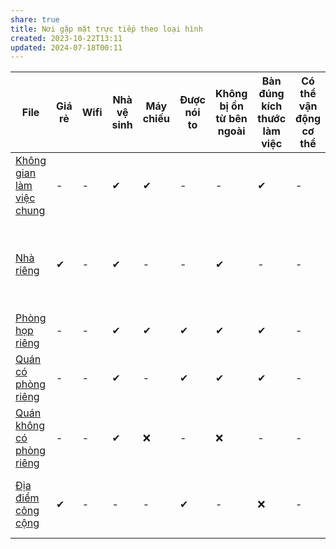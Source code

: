 ```yaml
---
share: true
title: Nơi gặp mặt trực tiếp theo loại hình
created: 2023-10-22T13:11
updated: 2024-07-18T00:11
---
```


| File                                                                                                                                    | Giá rẻ | Wifi | Nhà vệ sinh | Máy chiếu | Được nói to | Không bị ồn từ bên ngoài | Bàn đúng kích thước làm việc | Có thể vận động cơ thể | Nước ngon            | Gần trung tâm | Ở lại tới 23h               | Không gian tạo cảm hứng | Có loa mic |
| --------------------------------------------------------------------------------------------------------------------------------------- | ------ | ---- | ----------- | --------- | ----------- | ------------------------ | ---------------------------- | ---------------------- | -------------------- | ------------- | --------------------------- | ----------------------- | ---------- |
| [Không gian làm việc chung](./Kh%C3%B4ng%20gian%20l%C3%A0m%20vi%E1%BB%87c%20chung.md) | \-     | \-   | ✔           | ✔         | \-          | \-                       | ✔                            | \-                     | \-                   | \-            | \-                          | ✔                       | \-         |
| [Nhà riêng](./Nh%C3%A0%20ri%C3%AAng.md)                                 | ✔      | \-   | ✔           | -         | -           | ✔                        | -                            | \-                     | Đồ chùa hả?          | \-            | Ai rảnh thức tới giờ đó hả? | ✔                       | -          |
| [Phòng họp riêng](./Ph%C3%B2ng%20h%E1%BB%8Dp%20ri%C3%AAng.md)                     | -      | \-   | ✔           | ✔         | ✔           | ✔                        | ✔                            | \-                     | -                    | \-            | -                           | -                       | ✔          |
| [Quán có phòng riêng](./Qu%C3%A1n%20c%C3%B3%20ph%C3%B2ng%20ri%C3%AAng.md)             | -      | \-   | ✔           | -         | ✔           | ✔                        | ✔                            | \-                     | -                    | \-            | -                           | ✔                       | -          |
| [Quán không có phòng riêng](./Qu%C3%A1n%20kh%C3%B4ng%20c%C3%B3%20ph%C3%B2ng%20ri%C3%AAng.md) | -      | \-   | ✔           | ❌         | -           | ❌                        | -                            | \-                     | -                    | \-            | -                           | ✔                       | -          |
| [Địa điểm công cộng](./%C4%90%E1%BB%8Ba%20%C4%91i%E1%BB%83m%20c%C3%B4ng%20c%E1%BB%99ng.md)               | ✔      | \-   | -           | -         | ✔           | -                        | ❌                            | \-                     | Tự đem thì cũng ngon | \-            | -                           | ✔                       | -          |
